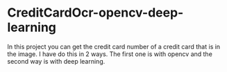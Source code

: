 # CreditCardOcr-opencv-deep-learning
In this project you can get the credit card number of a credit card that is in the image. I have do this in 2 ways. The first one is with opencv and the second way is with deep learning. 
